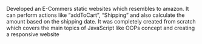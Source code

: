 Developed an E-Commers static websites which resembles to amazon. It can perform actions like “addToCart”, “Shipping” and also calculate the amount based on the shipping date. It was completely created from scratch which covers the main topics of JavaScript like OOPs concept and creating a responsive website 

